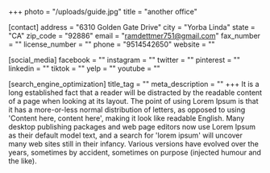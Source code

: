 +++
photo = "/uploads/guide.jpg"
title = "another office"

[contact]
address = "6310 Golden Gate Drive"
city = "Yorba Linda"
state = "CA"
zip_code = "92886"
email = "ramdettmer751@gmail.com"
fax_number = ""
license_number = ""
phone = "9514542650"
website = ""

[social_media]
facebook = ""
instagram = ""
twitter = ""
pinterest = ""
linkedin = ""
tiktok = ""
yelp = ""
youtube = ""

[search_engine_optimization]
title_tag = ""
meta_description = ""
+++
It is a long established fact that a reader will be distracted by the readable content of a page when looking at its layout. The point of using Lorem Ipsum is that it has a more-or-less normal distribution of letters, as opposed to using 'Content here, content here', making it look like readable English. Many desktop publishing packages and web page editors now use Lorem Ipsum as their default model text, and a search for 'lorem ipsum' will uncover many web sites still in their infancy. Various versions have evolved over the years, sometimes by accident, sometimes on purpose (injected humour and the like).
